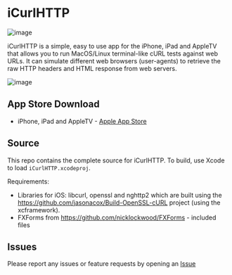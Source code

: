 # iCurlHTTP

![image](https://user-images.githubusercontent.com/836718/209584788-2eea8c00-4ff6-4225-ad42-6ef9d2a3a705.png)

iCurlHTTP is a simple, easy to use app for the iPhone, iPad and AppleTV that allows you to run MacOS/Linux terminal-like cURL tests against web URLs. It can simulate different web browsers (user-agents) to retrieve the raw HTTP headers and HTML response from web servers.

![image](https://user-images.githubusercontent.com/836718/209585825-c1b06ffd-baa8-4955-9861-f0a9cf1e6169.png)

## App Store Download

* iPhone, iPad and AppleTV - [Apple App Store](https://apps.apple.com/us/app/icurlhttp/id611943891)

## Source

This repo contains the complete source for iCurlHTTP. To build, use Xcode to load `iCurlHTTP.xcodeproj`.

Requirements:

* Libraries for iOS: libcurl, openssl and nghttp2 which are built using the https://github.com/jasonacox/Build-OpenSSL-cURL project (using the xcframework).
* FXForms from https://github.com/nicklockwood/FXForms - included files

## Issues

Please report any issues or feature requests by opening an [Issue](https://github.com/jasonacox/iCurlHTTP/issues/new)
